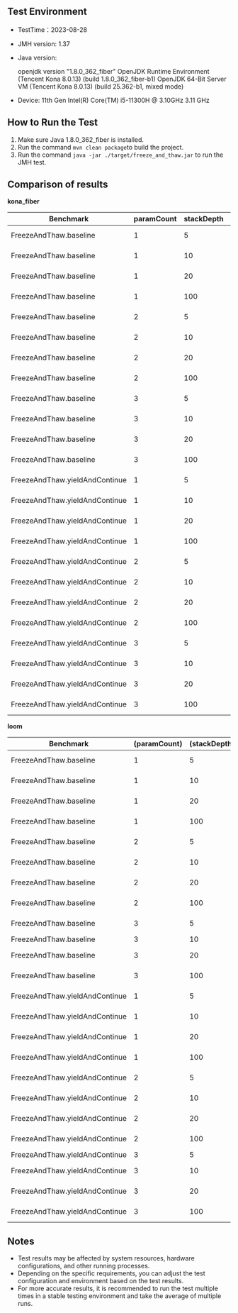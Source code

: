 ## Test Environment

- TestTime：2023-08-28

- JMH version: 1.37

- Java version: 

  openjdk version "1.8.0_362_fiber"
  OpenJDK Runtime Environment (Tencent Kona 8.0.13) (build 1.8.0_362_fiber-b1)
  OpenJDK 64-Bit Server VM (Tencent Kona 8.0.13) (build 25.362-b1, mixed mode)

- Device: 11th Gen Intel(R) Core(TM) i5-11300H @ 3.10GHz   3.11 GHz

## How to Run the Test

1. Make sure Java 1.8.0_362_fiber is installed.
1. Run the command `mvn clean package`to build the project.
1. Run the command `java -jar ./target/freeze_and_thaw.jar` to run the JMH test.

## Comparison of results

**kona_fiber**

| Benchmark                      | paramCount | stackDepth | Mode | Cnt  | Score    | Error     | Units |
| ------------------------------ | ---------- | ---------- | ---- | ---- | -------- | --------- | ----- |
| FreezeAndThaw.baseline         | 1          | 5          | avgt | 5    | 220.960  | ± 19.843  | ns/op |
| FreezeAndThaw.baseline         | 1          | 10         | avgt | 5    | 249.152  | ± 37.142  | ns/op |
| FreezeAndThaw.baseline         | 1          | 20         | avgt | 5    | 266.363  | ± 58.291  | ns/op |
| FreezeAndThaw.baseline         | 1          | 100        | avgt | 5    | 561.013  | ± 445.641 | ns/op |
| FreezeAndThaw.baseline         | 2          | 5          | avgt | 5    | 329.246  | ± 272.433 | ns/op |
| FreezeAndThaw.baseline         | 2          | 10         | avgt | 5    | 341.524  | ± 27.617  | ns/op |
| FreezeAndThaw.baseline         | 2          | 20         | avgt | 5    | 445.994  | ± 24.976  | ns/op |
| FreezeAndThaw.baseline         | 2          | 100        | avgt | 5    | 1419.743 | ± 446.189 | ns/op |
| FreezeAndThaw.baseline         | 3          | 5          | avgt | 5    | 299.963  | ± 13.333  | ns/op |
| FreezeAndThaw.baseline         | 3          | 10         | avgt | 5    | 406.313  | ± 39.377  | ns/op |
| FreezeAndThaw.baseline         | 3          | 20         | avgt | 5    | 593.843  | ± 48.480  | ns/op |
| FreezeAndThaw.baseline         | 3          | 100        | avgt | 5    | 2177.008 | ± 183.408 | ns/op |
| FreezeAndThaw.yieldAndContinue | 1          | 5          | avgt | 5    | 306.996  | ± 23.532  | ns/op |
| FreezeAndThaw.yieldAndContinue | 1          | 10         | avgt | 5    | 345.014  | ± 21.258  | ns/op |
| FreezeAndThaw.yieldAndContinue | 1          | 20         | avgt | 5    | 372.042  | ± 62.178  | ns/op |
| FreezeAndThaw.yieldAndContinue | 1          | 100        | avgt | 5    | 534.667  | ± 20.336  | ns/op |
| FreezeAndThaw.yieldAndContinue | 2          | 5          | avgt | 5    | 328.655  | ± 15.568  | ns/op |
| FreezeAndThaw.yieldAndContinue | 2          | 10         | avgt | 5    | 402.053  | ± 20.601  | ns/op |
| FreezeAndThaw.yieldAndContinue | 2          | 20         | avgt | 5    | 466.259  | ± 27.028  | ns/op |
| FreezeAndThaw.yieldAndContinue | 2          | 100        | avgt | 5    | 1156.349 | ± 35.314  | ns/op |
| FreezeAndThaw.yieldAndContinue | 3          | 5          | avgt | 5    | 370.111  | ± 88.692  | ns/op |
| FreezeAndThaw.yieldAndContinue | 3          | 10         | avgt | 5    | 464.472  | ± 47.940  | ns/op |
| FreezeAndThaw.yieldAndContinue | 3          | 20         | avgt | 5    | 615.868  | ± 18.266  | ns/op |
| FreezeAndThaw.yieldAndContinue | 3          | 100        | avgt | 5    | 1920.457 | ± 152.374 | ns/op |

**loom**

| Benchmark                      | (paramCount) | (stackDepth) | Mode | Cnt  | Score    | Error      | Units |
| ------------------------------ | ------------ | ------------ | ---- | ---- | -------- | ---------- | ----- |
| FreezeAndThaw.baseline         | 1            | 5            | avgt | 5    | 2216.282 | ± 149.945  | ns/op |
| FreezeAndThaw.baseline         | 1            | 10           | avgt | 5    | 2314.205 | ± 313.576  | ns/op |
| FreezeAndThaw.baseline         | 1            | 20           | avgt | 5    | 2295.178 | ± 432.971  | ns/op |
| FreezeAndThaw.baseline         | 1            | 100          | avgt | 5    | 2761.366 | ± 766.183  | ns/op |
| FreezeAndThaw.baseline         | 2            | 5            | avgt | 5    | 2229.762 | ± 101.509  | ns/op |
| FreezeAndThaw.baseline         | 2            | 10           | avgt | 5    | 2485.628 | ± 375.584  | ns/op |
| FreezeAndThaw.baseline         | 2            | 20           | avgt | 5    | 2618.913 | ± 221.794  | ns/op |
| FreezeAndThaw.baseline         | 2            | 100          | avgt | 5    | 3313.095 | ± 304.245  | ns/op |
| FreezeAndThaw.baseline         | 3            | 5            | avgt | 5    | 2507.394 | ± 595.422  | ns/op |
| FreezeAndThaw.baseline         | 3            | 10           | avgt | 5    | 2507.569 | ± 48.938   | ns/op |
| FreezeAndThaw.baseline         | 3            | 20           | avgt | 5    | 2759.768 | ± 653.328  | ns/op |
| FreezeAndThaw.baseline         | 3            | 100          | avgt | 5    | 4334.301 | ± 1138.732 | ns/op |
| FreezeAndThaw.yieldAndContinue | 1            | 5            | avgt | 5    | 2916.257 | ± 936.015  | ns/op |
| FreezeAndThaw.yieldAndContinue | 1            | 10           | avgt | 5    | 2777.520 | ± 261.052  | ns/op |
| FreezeAndThaw.yieldAndContinue | 1            | 20           | avgt | 5    | 3009.245 | ± 708.279  | ns/op |
| FreezeAndThaw.yieldAndContinue | 1            | 100          | avgt | 5    | 3431.348 | ± 146.899  | ns/op |
| FreezeAndThaw.yieldAndContinue | 2            | 5            | avgt | 5    | 2686.477 | ± 137.593  | ns/op |
| FreezeAndThaw.yieldAndContinue | 2            | 10           | avgt | 5    | 2739.388 | ± 178.131  | ns/op |
| FreezeAndThaw.yieldAndContinue | 2            | 20           | avgt | 5    | 3997.687 | ± 2564.217 | ns/op |
| FreezeAndThaw.yieldAndContinue | 2            | 100          | avgt | 5    | 4331.048 | ± 137.065  | ns/op |
| FreezeAndThaw.yieldAndContinue | 3            | 5            | avgt | 5    | 2663.579 | ± 76.803   | ns/op |
| FreezeAndThaw.yieldAndContinue | 3            | 10           | avgt | 5    | 2826.586 | ± 322.418  | ns/op |
| FreezeAndThaw.yieldAndContinue | 3            | 20           | avgt | 5    | 3042.993 | ± 360.745  | ns/op |
| FreezeAndThaw.yieldAndContinue | 3            | 100          | avgt | 5    | 5683.074 | ± 214.237  | ns/op |

## Notes

- Test results may be affected by system resources, hardware configurations, and other running processes.
- Depending on the specific requirements, you can adjust the test configuration and environment based on the test results.
- For more accurate results, it is recommended to run the test multiple times in a stable testing environment and take the average of multiple runs.
